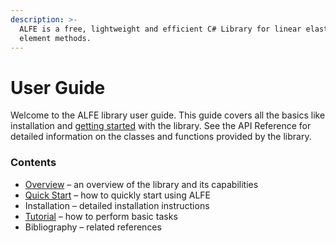 ```yaml
---
description: >-
  ALFE is a free, lightweight and efficient C# Library for linear elastic finite
  element methods.
---
```


# User Guide

Welcome to the ALFE library user guide. This guide covers all the basics like installation and [getting started](https://albertlidesign.gitbook.io/alfe/user-guide/quickstart) with the library. See the API Reference for detailed information on the classes and functions provided by the library.

### Contents

* [Overview](https://albertlidesign.gitbook.io/alfe/user-guide/overview) – an overview of the library and its capabilities
* [Quick Start](https://albertlidesign.gitbook.io/alfe/user-guide/quickstart) – how to quickly start using ALFE
* Installation – detailed installation instructions
* [Tutorial](https://albertlidesign.gitbook.io/alfe/user-guide/tutorial) – how to perform basic tasks
* Bibliography – related references



